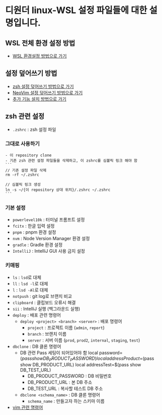 # 디원더 linux-WSL 설정 파일들에 대한 설명입니다.

## WSL 전체 환경 설정 방법
- [WSL 환경설정 방법으로 가기](https://github.com/yongsuChang/.dotfiles/blob/main/wsl_manual.md "Go to manual")

## 설정 덮어쓰기 방법
- [zsh 설정 덮어쓰기 방법으로 가기](https://github.com/yongsuChang/.dotfiles/tree/main?tab=readme-ov-file#%EA%B7%B8%EB%8C%80%EB%A1%9C-%EC%82%AC%EC%9A%A9%ED%95%98%EA%B8%B0 "Go to zsh")
- [NeoVim 설정 덮어쓰기 방법으로 가기](https://github.com/yongsuChang/.dotfiles/tree/main/nvim "Go to nvim")
- <a href="https://github.com/yongsuChang/.dotfiles/blob/main/install.md" target="_blank">추가 기능 설치 방법으로 가기</a>

## zsh 관련 설정
- `.zshrc` : zsh 설정 파일

### 그대로 사용하기
    - 이 repository clone
    - 기존 zsh 관련 설정 파일들을 삭제하고, 이 zshrc를 심볼릭 링크 해야 함
    ```
    // 기존 설정 파일 삭제
    rm -rf ~/.zshrc

    // 심볼릭 링크 생성
    ln -s ~/{이 repository 상대 위치}/.zshrc ~/.zshrc
    ```

### 기본 설정
- `powerlevel10k` : 터미널 프롬프트 설정
- `fcitx` : 한글 입력 설정
- `pnpm` : pnpm 환경 설정
- `nvm` : Node Version Manager 환경 설정
- `gradle` : Gradle 환경 설정
- `IntelliJ` : IntelliJ GUI 사용 금지 설정


### 키매핑
- `ls` : `lsd`로 대체
- `ll` : `lsd -l`로 대체
- `l` : `lsd -Al`로 대체
- `notpush` : git log로 브랜치 비교
- `clipboard` : 클립보드 오류시 해결
- `sii` : IntelliJ 실행 (백그라운드 실행)
- `deploy` : 배포 관련 명령어
    - `deploy <project> <branch> <server>` : 배포 명령어
        - `project` : 프로젝트 이름 (`admin`, `report`)
        - `branch` : 브랜치 이름
        - `server` : 서버 이름 (`prod`, `prod2`, `internal`, `staging`, `test`)
- `dbclone` : DB 클론 명령어
    - DB 관련 Pass 세팅이 되어있어야 함
    local password=$(pass show DB_PRODUCT_PASSWORD)
    local addressProduct=$(pass show DB_PRODUCT_URL)
    local addressTest=$(pass show DB_TEST_URL)
        - DB_PRODUCT_PASSWORD : DB 비밀번호
        - DB_PRODUCT_URL : 본 DB 주소
        - DB_TEST_URL : 복사할 테스트 DB 주소
    - `dbclone <schema_name>` : DB 클론 명령어
        - `schema_name` : 만들고자 하는 스키마 이름
- [vim 관련 명령어](https://github.com/yongsuChang/.dotfiles/tree/main/nvim#%ED%82%A4%EB%A7%B5%ED%95%91 "Go to vim key mapping")


